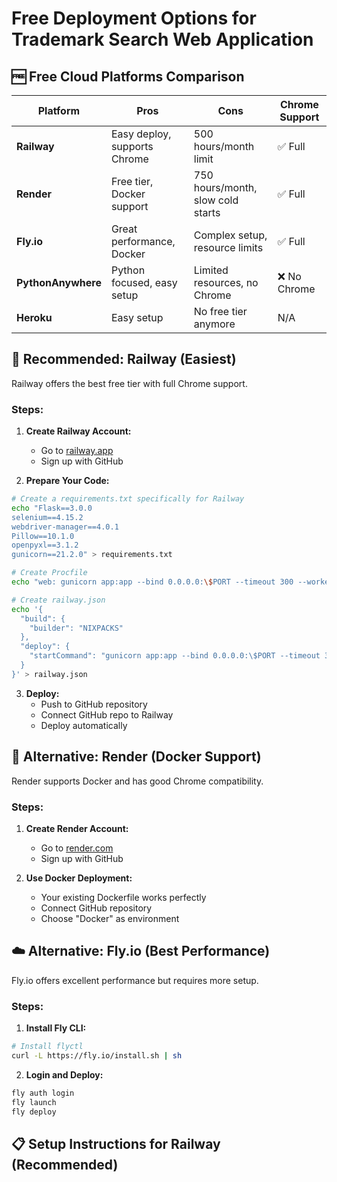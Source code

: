 # Free Deployment Options for Trademark Search Web Application

## 🆓 Free Cloud Platforms Comparison

| Platform | Pros | Cons | Chrome Support |
|----------|------|------|----------------|
| **Railway** | Easy deploy, supports Chrome | 500 hours/month limit | ✅ Full |
| **Render** | Free tier, Docker support | 750 hours/month, slow cold starts | ✅ Full |
| **Fly.io** | Great performance, Docker | Complex setup, resource limits | ✅ Full |
| **PythonAnywhere** | Python focused, easy setup | Limited resources, no Chrome | ❌ No Chrome |
| **Heroku** | Easy setup | No free tier anymore | N/A |

## 🚀 Recommended: Railway (Easiest)

Railway offers the best free tier with full Chrome support.

### Steps:

1. **Create Railway Account:**
   - Go to [railway.app](https://railway.app)
   - Sign up with GitHub

2. **Prepare Your Code:**
```bash
# Create a requirements.txt specifically for Railway
echo "Flask==3.0.0
selenium==4.15.2
webdriver-manager==4.0.1
Pillow==10.1.0
openpyxl==3.1.2
gunicorn==21.2.0" > requirements.txt

# Create Procfile
echo "web: gunicorn app:app --bind 0.0.0.0:\$PORT --timeout 300 --workers 2" > Procfile

# Create railway.json
echo '{
  "build": {
    "builder": "NIXPACKS"
  },
  "deploy": {
    "startCommand": "gunicorn app:app --bind 0.0.0.0:\$PORT --timeout 300 --workers 2"
  }
}' > railway.json
```

3. **Deploy:**
   - Push to GitHub repository
   - Connect GitHub repo to Railway
   - Deploy automatically

## 🐳 Alternative: Render (Docker Support)

Render supports Docker and has good Chrome compatibility.

### Steps:

1. **Create Render Account:**
   - Go to [render.com](https://render.com)
   - Sign up with GitHub

2. **Use Docker Deployment:**
   - Your existing Dockerfile works perfectly
   - Connect GitHub repository
   - Choose "Docker" as environment

## ☁️ Alternative: Fly.io (Best Performance)

Fly.io offers excellent performance but requires more setup.

### Steps:

1. **Install Fly CLI:**
```bash
# Install flyctl
curl -L https://fly.io/install.sh | sh
```

2. **Login and Deploy:**
```bash
fly auth login
fly launch
fly deploy
```

## 📋 Setup Instructions for Railway (Recommended)